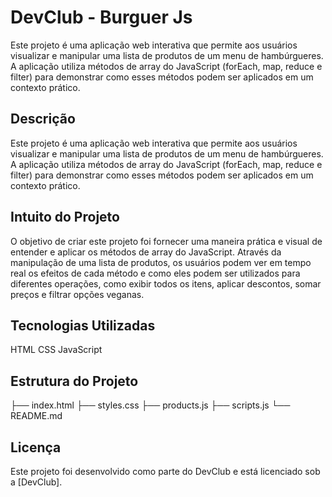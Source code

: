 
# DevClub - Burguer Js

Este projeto é uma aplicação web interativa que permite aos usuários visualizar e manipular uma lista de produtos de um menu de hambúrgueres. A aplicação utiliza métodos de array do JavaScript (forEach, map, reduce e filter) para demonstrar como esses métodos podem ser aplicados em um contexto prático.


## Descrição

Este projeto é uma aplicação web interativa que permite aos usuários visualizar e manipular uma lista de produtos de um menu de hambúrgueres. A aplicação utiliza métodos de array do JavaScript (forEach, map, reduce e filter) para demonstrar como esses métodos podem ser aplicados em um contexto prático.
## Intuito do Projeto

O objetivo de criar este projeto foi fornecer uma maneira prática e visual de entender e aplicar os métodos de array do JavaScript. Através da manipulação de uma lista de produtos, os usuários podem ver em tempo real os efeitos de cada método e como eles podem ser utilizados para diferentes operações, como exibir todos os itens, aplicar descontos, somar preços e filtrar opções veganas.
## Tecnologias Utilizadas

HTML
CSS
JavaScript
## Estrutura do Projeto


├── index.html
├── styles.css
├── products.js
├── scripts.js
└── README.md

## Licença

Este projeto foi desenvolvido como parte do DevClub e está licenciado sob a [DevClub].

